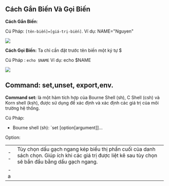 ## Cách Gắn Biến Và Gọi Biến

**Cách Gắn Biến**: 

Cú Pháp: `[tên-biến]=[giá-trị-biến]`. Ví dụ: NAME="Nguyen"

<img src="https://i.imgur.com/jVONNuz.png">

**Cách Gọi Biến:** Ta chỉ cần đặt trước tên biến  một ký tự $

Cú Pháp : `echo $NAME` Ví dụ: echo $NAME

<img src="https://i.imgur.com/5j27YJF.png">

## Command: set,unset, export,env.

**Command set:** là một hàm tích hợp của Bourne Shell (sh), C Shell (csh) và Korn shell (ksh), được sử dụng để xác định và xác định các giá trị của môi trường hệ thống.

Cú Pháp: 
- Bourne shell (sh): `set [option[argument]]...

Option:

|   |    |
|---|----|
|--| Tùy chọn dấu gạch ngang kép biểu thị phần cuối của danh sách chọn. Giúp ích khi các giá trị được liệt kê sau tùy chọn sẽ bắn đầu bằng dấu gạch ngang.|
| -a|
